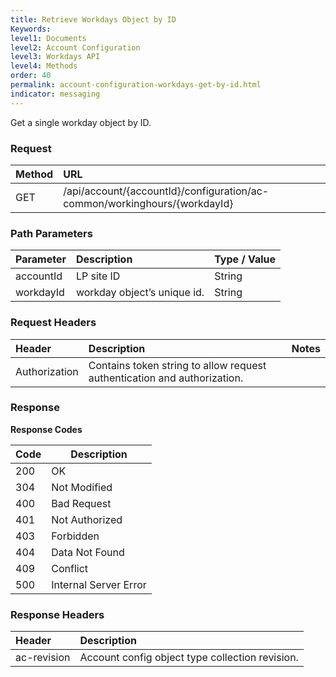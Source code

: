 ```yaml
---
title: Retrieve Workdays Object by ID
Keywords:
level1: Documents
level2: Account Configuration
level3: Workdays API
level4: Methods
order: 40
permalink: account-configuration-workdays-get-by-id.html
indicator: messaging
---
```


Get a single workday object by ID.

### Request

| Method | URL |
| :-------- | :------ |
| GET  |/api/account/{accountId}/configuration/ac-common/workinghours/{workdayId}

### Path Parameters

 |Parameter  |Description |  Type / Value |
 |:----------- | :------------ | :--------------- |
 |accountId | LP site ID | String  |
 |workdayId|workday object’s unique id.| String|


### Request Headers

|Header | Description| Notes |
|:------- | :-------------- | :--- |
|Authorization | Contains token string to allow request authentication and authorization.|

### Response

**Response Codes**

| Code | Description           |
|------|-----------------------|
| 200  | OK                    |
| 304  | Not Modified          |
| 400  | Bad Request           |
| 401  | Not Authorized        |
| 403  | Forbidden             |
| 404  | Data Not Found        |
| 409  | Conflict              |
| 500  | Internal Server Error |

### Response Headers

|Header|  Description|
|:-------|   :-----  |
|ac-revision|  Account config object type collection revision.|  
